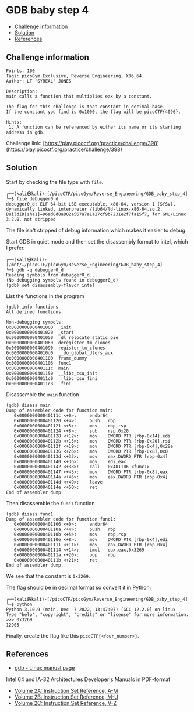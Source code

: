 # GDB baby step 4

- [Challenge information](#challenge-information)
- [Solution](#solution)
- [References](#references)

## Challenge information
```
Points: 100
Tags: picoGym Exclusive, Reverse Engineering, X86_64
Author: LT 'SYREAL' JONES

Description:
main calls a function that multiplies eax by a constant. 

The flag for this challenge is that constant in decimal base. 
If the constant you find is 0x1000, the flag will be picoCTF{4096}.

Hints:
 1. A function can be referenced by either its name or its starting address in gdb.
```
Challenge link: [https://play.picoctf.org/practice/challenge/398](https://play.picoctf.org/practice/challenge/398)

## Solution

Start by checking the file type with `file`.
```
┌──(kali㉿kali)-[/picoCTF/picoGym/Reverse_Engineering/GDB_baby_step_4]
└─$ file debugger0_d 
debugger0_d: ELF 64-bit LSB executable, x86-64, version 1 (SYSV), dynamically linked, interpreter /lib64/ld-linux-x86-64.so.2, BuildID[sha1]=96ad8d8a802a567a7a1a27cf9b7231e2f7fa15f7, for GNU/Linux 3.2.0, not stripped
```

The file isn't stripped of debug information which makes it easier to debug.

Start GDB in quiet mode and then set the disassembly format to intel, which I prefer.
```
┌──(kali㉿kali)-[/mnt/…/picoCTF/picoGym/Reverse_Engineering/GDB_baby_step_4]
└─$ gdb -q debugger0_d
Reading symbols from debugger0_d...
(No debugging symbols found in debugger0_d)
(gdb) set disassembly-flavor intel
```

List the functions in the program
```
(gdb) info functions
All defined functions:

Non-debugging symbols:
0x0000000000401000  _init
0x0000000000401020  _start
0x0000000000401050  _dl_relocate_static_pie
0x0000000000401060  deregister_tm_clones
0x0000000000401090  register_tm_clones
0x00000000004010d0  __do_global_dtors_aux
0x0000000000401100  frame_dummy
0x0000000000401106  func1
0x000000000040111c  main
0x0000000000401150  __libc_csu_init
0x00000000004011c0  __libc_csu_fini
0x00000000004011c8  _fini
```

Disassemble the `main` function
```
(gdb) disass main
Dump of assembler code for function main:
   0x000000000040111c <+0>:     endbr64 
   0x0000000000401120 <+4>:     push   rbp
   0x0000000000401121 <+5>:     mov    rbp,rsp
   0x0000000000401124 <+8>:     sub    rsp,0x20
   0x0000000000401128 <+12>:    mov    DWORD PTR [rbp-0x14],edi
   0x000000000040112b <+15>:    mov    QWORD PTR [rbp-0x20],rsi
   0x000000000040112f <+19>:    mov    DWORD PTR [rbp-0x4],0x28e
   0x0000000000401136 <+26>:    mov    DWORD PTR [rbp-0x8],0x0
   0x000000000040113d <+33>:    mov    eax,DWORD PTR [rbp-0x4]
   0x0000000000401140 <+36>:    mov    edi,eax
   0x0000000000401142 <+38>:    call   0x401106 <func1>
   0x0000000000401147 <+43>:    mov    DWORD PTR [rbp-0x8],eax
   0x000000000040114a <+46>:    mov    eax,DWORD PTR [rbp-0x4]
   0x000000000040114d <+49>:    leave  
   0x000000000040114e <+50>:    ret    
End of assembler dump.
```

Then disassemble the `func1` function
```
(gdb) disass func1
Dump of assembler code for function func1:
   0x0000000000401106 <+0>:     endbr64 
   0x000000000040110a <+4>:     push   rbp
   0x000000000040110b <+5>:     mov    rbp,rsp
   0x000000000040110e <+8>:     mov    DWORD PTR [rbp-0x4],edi
   0x0000000000401111 <+11>:    mov    eax,DWORD PTR [rbp-0x4]
   0x0000000000401114 <+14>:    imul   eax,eax,0x3269
   0x000000000040111a <+20>:    pop    rbp
   0x000000000040111b <+21>:    ret    
End of assembler dump.
```

We see that the constant is `0x3269`.

The flag should be in decimal format so convert it in Python:
```
┌──(kali㉿kali)-[/picoCTF/picoGym/Reverse_Engineering/GDB_baby_step_4]
└─$ python                                                             
Python 3.10.9 (main, Dec  7 2022, 13:47:07) [GCC 12.2.0] on linux
Type "help", "copyright", "credits" or "license" for more information.
>>> 0x3269
12905
```

Finally, create the flag like this `picoCTF{<Your_number>}`.

## References

- [gdb - Linux manual page](https://man7.org/linux/man-pages/man1/gdb.1.html)

Intel 64 and IA-32 Architectures Developer's Manuals in PDF-format  
- [Volume 2A: Instruction Set Reference, A-M](https://www.intel.com/content/dam/www/public/us/en/documents/manuals/64-ia-32-architectures-software-developer-vol-2a-manual.pdf)
- [Volume 2B: Instruction Set Reference, M-U](https://www.intel.com/content/dam/www/public/us/en/documents/manuals/64-ia-32-architectures-software-developer-vol-2b-manual.pdf)
- [Volume 2C: Instruction Set Reference, V-Z](https://www.intel.com/content/dam/www/public/us/en/documents/manuals/64-ia-32-architectures-software-developer-vol-2c-manual.pdf)
